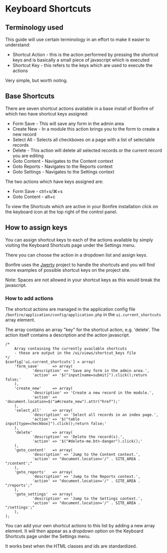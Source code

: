 # Keyboard Shortcuts

## Terminology used

This guide will use certain terminology in an effort to make it easier to understand:

* Shortcut Action - this is the action performed by pressing the shortcut keys and is basically a small piece of javascript which is executed
* Shortcut Key - this refers to the keys which are used to execute the actions

Very simple, but worth noting.


<a name="base"></a>
## Base Shortcuts

There are seven shortcut actions available in a base install of Bonfire of which two have shortcut keys assigned:

* Form Save - This will save any form in the admin area
* Create New - In a module this action brings you to the form to create a new record
* Select All - Selects all checkboxes on a page with a list of selectable records
* Delete - This action will delete all selected records or the current record you are editing
* Goto Content - Navigates to the Content context
* Goto Reports - Navigates to the Reports context
* Goto Settings - Navigates to the Settings context

The two actions which have keys assigned are:

* Form Save - ctrl+s/⌘+s
* Goto Content - alt+c

To view the Shortcuts which are active in your Bonfire installation click on the keyboard icon at the top right of the control panel.


<a name="assign"></a>
## How to assign keys

You can assign shortcut keys to each of the actions available by simply visiting the Keyboard Shortcuts page under the Settings menu.

There you can choose the action in a dropdown list and assign keys.

Bonfire uses the [Jwerty](http://keithcirkel.co.uk/jwerty/) project to handle the shortcuts and you will find more examples of possible shortcut keys on the project site.

Note: Spaces are not allowed in your shortcut keys as this would break the javascript.

<a name="add"></a>
### How to add actions

The shortcut actions are managed in the application config file `/bonfire/application/config/application.php` in the `ui.current_shortcuts` array element.

The array contains an array "key" for the shortcut action, e.g. 'delete'. The action itself contains a description and the action javascript.

	/*
		Array containing the currently available shortcuts
		- these are output in the /ui/views/shortcut_keys file
	*/
	$config['ui.current_shortcuts'] = array(
		'form_save'      => array(
				'description' => 'Save any form in the admin area.',
				'action' => '$("input[name=submit]").click();return false;'
		),
		'create_new'     => array(
				'description' => 'Create a new record in the module.',
				'action' => 'document.location=$("a#create_new").attr("href");'
		),
		'select_all'     => array(
				'description' => 'Select all records in an index page.',
				'action' => '$("table input[type=checkbox]").click();return false;'
		),
		'delete'         => array(
				'description' => 'Delete the record(s).',
				'action' => '$("#delete-me.btn-danger").click();'
		),
		'goto_content'   => array(
				'description' => 'Jump to the Content context.',
				'action' => "document.location='/" . SITE_AREA . "/content';"
		),
		'goto_reports'   => array(
				'description' => 'Jump to the Reports context.',
				'action' => "document.location='/" . SITE_AREA . "/reports';"
		),
		'goto_settings'  => array(
				'description' => 'Jump to the Settings context.',
				'action' => "document.location='/" . SITE_AREA . "/settings';"
		),
	);

You can add your own shortcut actions to this list by adding a new array element. It will then appear as a dropdown option on the Keyboard Shortcuts page under the Settings menu.

It works best when the HTML classes and ids are standardized.